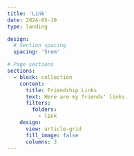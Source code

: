 ```yaml
---
title: 'Link'
date: 2024-05-19
type: landing

design:
  # Section spacing
  spacing: '5rem'

# Page sections
sections:
  - block: collection
    content:
      title: Friendship Links
      text: Here are my friends' links.
      filters:
        folders:
          - link
    design:
      view: article-grid
      fill_image: false
      columns: 3
---
```

